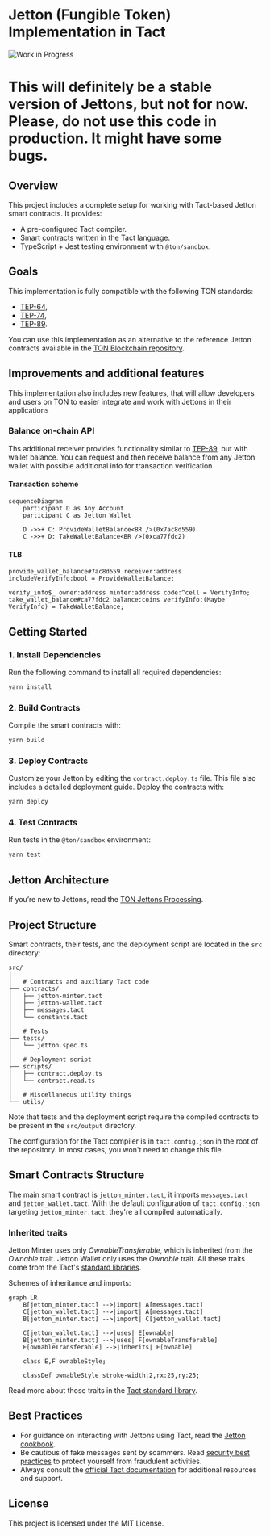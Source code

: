 # Jetton (Fungible Token) Implementation in Tact

![Work in Progress](https://img.shields.io/badge/Work_In_Progress-Do%20not%20use%20in%20production%20yet-red?style=for-the-badge)

# **This will definitely be a stable version of Jettons, but not for now. Please, do not use this code in production. It might have some bugs.**

## Overview

This project includes a complete setup for working with Tact-based Jetton smart contracts. It provides:

- A pre-configured Tact compiler.
- Smart contracts written in the Tact language.
- TypeScript + Jest testing environment with `@ton/sandbox`.

## Goals

This implementation is fully compatible with the following TON standards:

- [TEP-64](https://github.com/ton-blockchain/TEPs/blob/master/text/0064-token-data-standard.md),
- [TEP-74](https://github.com/ton-blockchain/TEPs/blob/master/text/0074-jettons-standard.md),
- [TEP-89](https://github.com/ton-blockchain/TEPs/blob/master/text/0089-jetton-wallet-discovery.md).

You can use this implementation as an alternative to the reference Jetton contracts available in the [TON Blockchain repository](https://github.com/ton-blockchain/token-contract).

## Improvements and additional features

This implementation also includes new features, that will allow developers and users on TON to easier integrate and work with Jettons in their applications

### Balance on-chain API

Ths additional receiver provides functionality similar to [TEP-89](https://github.com/ton-blockchain/TEPs/blob/master/text/0089-jetton-wallet-discovery.md), but with wallet balance. You can request and then receive balance from any Jetton wallet with possible additional info for transaction verification

#### Transaction scheme

```mermaid
sequenceDiagram
    participant D as Any Account
    participant C as Jetton Wallet

    D ->>+ C: ProvideWalletBalance<BR />(0x7ac8d559)
    C ->>+ D: TakeWalletBalance<BR />(0xca77fdc2)
```

#### TLB

```tlb
provide_wallet_balance#7ac8d559 receiver:address includeVerifyInfo:bool = ProvideWalletBalance;

verify_info$_ owner:address minter:address code:^cell = VerifyInfo;
take_wallet_balance#ca77fdc2 balance:coins verifyInfo:(Maybe VerifyInfo) = TakeWalletBalance;
```

## Getting Started

### 1. Install Dependencies

Run the following command to install all required dependencies:

```bash
yarn install
```

### 2. Build Contracts

Compile the smart contracts with:

```bash
yarn build
```

### 3. Deploy Contracts

Customize your Jetton by editing the `contract.deploy.ts` file. This file also includes a detailed deployment guide. Deploy the contracts with:

```bash
yarn deploy
```

### 4. Test Contracts

Run tests in the `@ton/sandbox` environment:

```bash
yarn test
```

## Jetton Architecture

If you’re new to Jettons, read the [TON Jettons Processing](https://docs.ton.org/develop/dapps/asset-processing/jettons).

## Project Structure

Smart contracts, their tests, and the deployment script are located in the `src` directory:

```
src/
│
│   # Contracts and auxiliary Tact code
├── contracts/
│   ├── jetton-minter.tact
│   ├── jetton-wallet.tact
│   ├── messages.tact
│   └── constants.tact
│
│   # Tests
├── tests/
│   └── jetton.spec.ts
│
│   # Deployment script
├── scripts/
│   ├── contract.deploy.ts
│   └── contract.read.ts
│
│   # Miscellaneous utility things
└── utils/
```

Note that tests and the deployment script require the compiled contracts to be present in the `src/output` directory.

The configuration for the Tact compiler is in `tact.config.json` in the root of the repository. In most cases, you won't need to change this file.

## Smart Contracts Structure

The main smart contract is `jetton_minter.tact`, it imports `messages.tact` and `jetton_wallet.tact`. With the default configuration of `tact.config.json` targeting `jetton_minter.tact`, they're all compiled automatically.

### Inherited traits

Jetton Minter uses only _OwnableTransferable_, which is inherited from the _Ownable_ trait. Jetton Wallet only uses the _Ownable_ trait. All these traits come from the Tact's [standard libraries](https://docs.tact-lang.org/ref/standard-libraries/).

Schemes of inheritance and imports:

```mermaid
graph LR
    B[jetton_minter.tact] -->|import| A[messages.tact]
    C[jetton_wallet.tact] -->|import| A[messages.tact]
    B[jetton_minter.tact] -->|import| C[jetton_wallet.tact]

    C[jetton_wallet.tact] -->|uses| E[ownable]
    B[jetton_minter.tact] -->|uses| F[ownableTransferable]
    F[ownableTransferable] -->|inherits| E[ownable]

    class E,F ownableStyle;

    classDef ownableStyle stroke-width:2,rx:25,ry:25;

```

Read more about those traits in the [Tact standard library](https://docs.tact-lang.org/ref/standard-libraries/).

## Best Practices

- For guidance on interacting with Jettons using Tact, read the [Jetton cookbook](https://docs.tact-lang.org/cookbook/jettons/).
- Be cautious of fake messages sent by scammers. Read [security best practices](https://docs.tact-lang.org/book/security-best-practices/) to protect yourself from fraudulent activities.
- Always consult the [official Tact documentation](https://docs.tact-lang.org/) for additional resources and support.

## License

This project is licensed under the MIT License.
